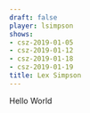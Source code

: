 ```yaml
---
draft: false
player: lsimpson
shows:
- csz-2019-01-05
- csz-2019-01-12
- csz-2019-01-18
- csz-2019-01-19
title: Lex Simpson
---
```


Hello World
